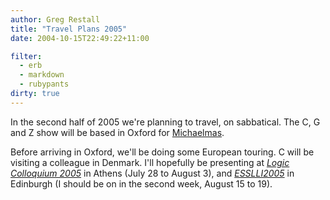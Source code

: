 ```yaml
---
author: Greg Restall
title: "Travel Plans 2005"
date: 2004-10-15T22:49:22+11:00

filter:
  - erb
  - markdown
  - rubypants
dirty: true
---
```


In the second half of 2005 we're planning to travel, on sabbatical.  The C, G and Z show will be based in Oxford for [Michaelmas](http://web.comlab.ox.ac.uk/ox/terms.html).  

Before arriving in Oxford, we'll be doing some European touring.  C will be visiting a colleague in Denmark.  I'll hopefully be presenting at *[Logic Colloquium 2005](http://eudoxos.math.uoa.gr/~lc2005/)* in Athens (July 28 to August 3), and *[ESSLLI2005](http://www.macs.hw.ac.uk/esslli05/)* in Edinburgh (I should be on in the second week, August 15 to 19).